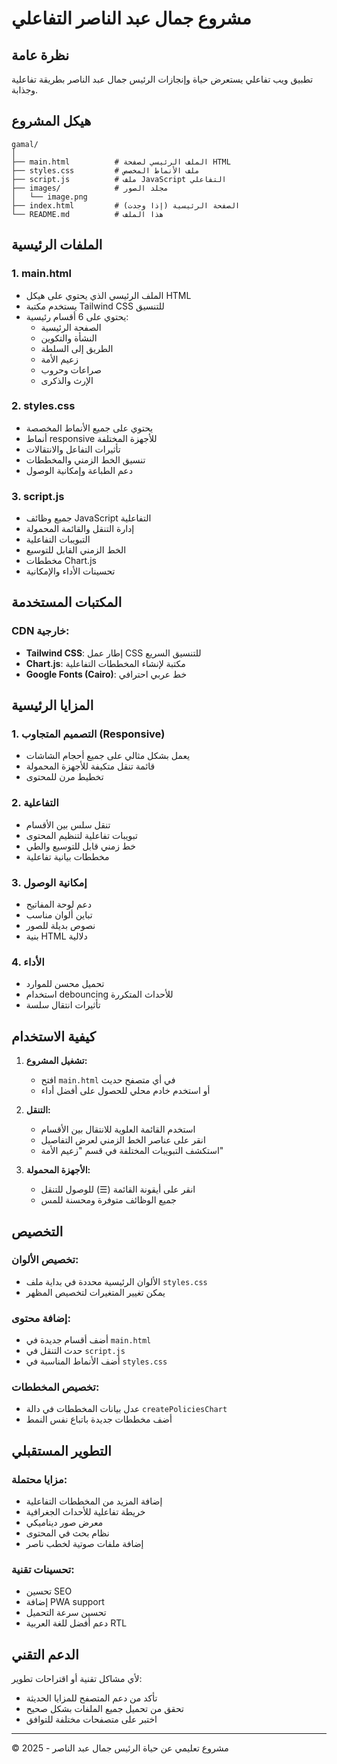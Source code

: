 # مشروع جمال عبد الناصر التفاعلي

## نظرة عامة
تطبيق ويب تفاعلي يستعرض حياة وإنجازات الرئيس جمال عبد الناصر بطريقة تفاعلية وجذابة.

## هيكل المشروع

```
gamal/
│
├── main.html          # الملف الرئيسي لصفحة HTML
├── styles.css         # ملف الأنماط المخصص
├── script.js          # ملف JavaScript التفاعلي
├── images/            # مجلد الصور
│   └── image.png
├── index.html         # الصفحة الرئيسية (إذا وجدت)
└── README.md          # هذا الملف
```

## الملفات الرئيسية

### 1. main.html
- الملف الرئيسي الذي يحتوي على هيكل HTML
- يستخدم مكتبة Tailwind CSS للتنسيق
- يحتوي على 6 أقسام رئيسية:
  - الصفحة الرئيسية
  - النشأة والتكوين
  - الطريق إلى السلطة
  - زعيم الأمة
  - صراعات وحروب
  - الإرث والذكرى

### 2. styles.css
- يحتوي على جميع الأنماط المخصصة
- أنماط responsive للأجهزة المختلفة
- تأثيرات التفاعل والانتقالات
- تنسيق الخط الزمني والمخططات
- دعم الطباعة وإمكانية الوصول

### 3. script.js
- جميع وظائف JavaScript التفاعلية
- إدارة التنقل والقائمة المحمولة
- التبويبات التفاعلية
- الخط الزمني القابل للتوسيع
- مخططات Chart.js
- تحسينات الأداء والإمكانية

## المكتبات المستخدمة

### CDN خارجية:
- **Tailwind CSS**: إطار عمل CSS للتنسيق السريع
- **Chart.js**: مكتبة لإنشاء المخططات التفاعلية
- **Google Fonts (Cairo)**: خط عربي احترافي

## المزايا الرئيسية

### 1. التصميم المتجاوب (Responsive)
- يعمل بشكل مثالي على جميع أحجام الشاشات
- قائمة تنقل متكيفة للأجهزة المحمولة
- تخطيط مرن للمحتوى

### 2. التفاعلية
- تنقل سلس بين الأقسام
- تبويبات تفاعلية لتنظيم المحتوى
- خط زمني قابل للتوسيع والطي
- مخططات بيانية تفاعلية

### 3. إمكانية الوصول
- دعم لوحة المفاتيح
- تباين ألوان مناسب
- نصوص بديلة للصور
- بنية HTML دلالية

### 4. الأداء
- تحميل محسن للموارد
- استخدام debouncing للأحداث المتكررة
- تأثيرات انتقال سلسة

## كيفية الاستخدام

1. **تشغيل المشروع:**
   - افتح `main.html` في أي متصفح حديث
   - أو استخدم خادم محلي للحصول على أفضل أداء

2. **التنقل:**
   - استخدم القائمة العلوية للانتقال بين الأقسام
   - انقر على عناصر الخط الزمني لعرض التفاصيل
   - استكشف التبويبات المختلفة في قسم "زعيم الأمة"

3. **الأجهزة المحمولة:**
   - انقر على أيقونة القائمة (☰) للوصول للتنقل
   - جميع الوظائف متوفرة ومحسنة للمس

## التخصيص

### تخصيص الألوان:
- الألوان الرئيسية محددة في بداية ملف `styles.css`
- يمكن تغيير المتغيرات لتخصيص المظهر

### إضافة محتوى:
- أضف أقسام جديدة في `main.html`
- حدث التنقل في `script.js`
- أضف الأنماط المناسبة في `styles.css`

### تخصيص المخططات:
- عدل بيانات المخططات في دالة `createPoliciesChart`
- أضف مخططات جديدة باتباع نفس النمط

## التطوير المستقبلي

### مزايا محتملة:
- إضافة المزيد من المخططات التفاعلية
- خريطة تفاعلية للأحداث الجغرافية
- معرض صور ديناميكي
- نظام بحث في المحتوى
- إضافة ملفات صوتية لخطب ناصر

### تحسينات تقنية:
- تحسين SEO
- إضافة PWA support
- تحسين سرعة التحميل
- دعم أفضل للغة العربية RTL

## الدعم التقني

لأي مشاكل تقنية أو اقتراحات تطوير:
- تأكد من دعم المتصفح للمزايا الحديثة
- تحقق من تحميل جميع الملفات بشكل صحيح
- اختبر على متصفحات مختلفة للتوافق

---

© 2025 - مشروع تعليمي عن حياة الرئيس جمال عبد الناصر
